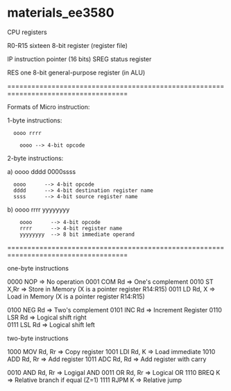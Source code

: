 # materials_ee3580


CPU registers


R0-R15    sixteen 8-bit register (register file)

IP        instruction pointer (16 bits)
SREG      status register

RES       one 8-bit general-purpose register (in ALU)


====================================================================================

Formats of Micro instruction:

   1-byte instructions:
   
      oooo rrrr 
        
        oooo --> 4-bit opcode
   
   2-byte instructions:  
   
   a)
      oooo dddd   0000ssss
      
      oooo      --> 4-bit opcode
      dddd      --> 4-bit destination register name
      ssss      --> 4-bit source register name
         
   b)
      oooo rrrr   yyyyyyyy
   
        oooo      --> 4-bit opcode
        rrrr      --> 4-bit register name   
        yyyyyyyy  --> 8 bit immediate operand
	
====================================================================================

one-byte instructions

0000   NOP       =>   No operation
0001   COM Rd    =>   One's complement
0010   ST X,Rr   =>   Store in Memory (X is a pointer register R14:R15)
0011   LD Rd, X  =>   Load in Memory  (X is a pointer register R14:R15)

0100   NEG Rd    =>   Two's complement
0101   INC Rd    =>   Increment Register
0110   LSR Rd    =>   Logical shift right  
0111   LSL Rd    =>   Logical shift left

two-byte instructions

1000   MOV Rd, Rr  =>  Copy register
1001   LDI Rd, K   =>  Load immediate
1010   ADD Rd, Rr  =>  Add register
1011   ADC Rd, Rd  =>  Add register with carry

0010   AND Rd, Rr  =>  Logigal AND
0011   OR  Rd, Rr  =>  Logical OR
1110   BREQ  K     =>  Relative branch if equal (Z=1)
1111   RJPM  K     =>  Relative jump
